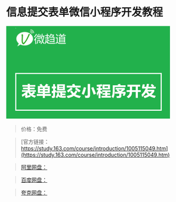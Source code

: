 # 信息提交表单微信小程序开发教程

![img](../../../assets/study163/free/1464d07e-b059-4049-8a5b-e51f03199e1c.png)

> 价格：免费

> [官方链接：https://study.163.com/course/introduction/1005115049.htm](https://study.163.com/course/introduction/1005115049.htm)

> [阿里网盘：]()

> [百度网盘：]()

> [夸克网盘：]()
